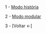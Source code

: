 1 -  [Modo história](Capitulos/organizacao.md)  

2 -  [Modo modular](Módulos.md)  

3 -  [Voltar <-]
